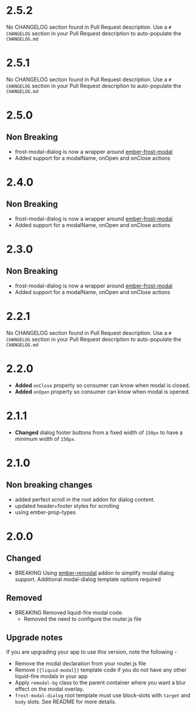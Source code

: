 # 2.5.2
No CHANGELOG section found in Pull Request description.
Use a `# CHANGELOG` section in your Pull Request description to auto-populate the `CHANGELOG.md`

# 2.5.1
No CHANGELOG section found in Pull Request description.
Use a `# CHANGELOG` section in your Pull Request description to auto-populate the `CHANGELOG.md`

# 2.5.0
## Non Breaking
- frost-modal-dialog is now a wrapper around  [ember-frost-modal](https://github.com/ciena-frost/ember-frost-modal)
- Added support for a modalName, onOpen and onClose actions

# 2.4.0
## Non Breaking
- frost-modal-dialog is now a wrapper around  [ember-frost-modal](https://github.com/ciena-frost/ember-frost-modal)
- Added support for a modalName, onOpen and onClose actions

# 2.3.0
## Non Breaking
- frost-modal-dialog is now a wrapper around  [ember-frost-modal](https://github.com/ciena-frost/ember-frost-modal)
- Added support for a modalName, onOpen and onClose actions

# 2.2.1
No CHANGELOG section found in Pull Request description.
Use a `# CHANGELOG` section in your Pull Request description to auto-populate the `CHANGELOG.md`

# 2.2.0

* **Added** `onClose` property so consumer can know when modal is closed.
* **Added** `onOpen` property so consumer can know when modal is opened.

# 2.1.1

* **Changed** dialog footer buttons from a fixed width of `150px` to have a minimum width of `150px`.

# 2.1.0
## Non breaking changes
- added perfect scroll in the root addon for dialog content.
- updated header+footer styles for scrolling
- using ember-prop-types 

# 2.0.0
## Changed
- BREAKING Using [ember-remodal](http://sethbrasile.github.io/ember-remodal/) addon to simplify modal dialog support. Additional modal-dialog template options required

## Removed
- BREAKING Removed liquid-fire modal code. 
  - Removed the need to configure the router.js file

## Upgrade notes
If you are upgrading your app to use this version, note the following - 
- Remove the modal declaration from your router.js file
- Remove `{{liquid-modal}}` template code if you do not have any other liquid-fire modals in your app
- Apply `remodal-bg` class to the parent container where you want a blur effect on the modal overlay.
- `frost-modal-dialog` root template must use block-slots with `target` and `body` slots. See README for more details.


